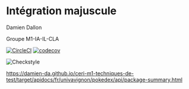 # Intégration majuscule

Damien Dallon

Groupe M1-IA-IL-CLA

[![CircleCI](https://circleci.com/gh/Damien-Da/ceri-m1-techniques-de-test/tree/master.svg?style=svg)](https://circleci.com/gh/Damien-Da/ceri-m1-techniques-de-test/tree/master)
[![codecov](https://codecov.io/gh/Damien-Da/ceri-m1-techniques-de-test/branch/master/graph/badge.svg?token=YBKQQM5OR0)](https://codecov.io/gh/Damien-Da/ceri-m1-techniques-de-test)

![Checkstyle](./target/site/badges/checkstyle-result.svg)

https://damien-da.github.io/ceri-m1-techniques-de-test/target/apidocs/fr/univavignon/pokedex/api/package-summary.html

